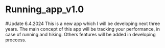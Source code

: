 # Running_app_v1.0

#Update 6.4.2024
This is a new app which I will be developing next three years.
The main concept of this app will be tracking your performance, in case of running and hiking.
Others features will be added in developing proccess.
